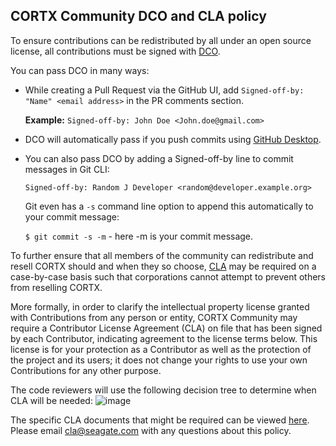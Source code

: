## CORTX Community DCO and CLA policy

To ensure contributions can be redistributed by all under an open source license, 
all contributions must be signed with [DCO](https://opensource.com/article/18/3/cla-vs-dco-whats-difference).

You can pass DCO in many ways:

- While creating a Pull Request via the GitHub UI, add `Signed-off-by: "Name" <email address>` in the PR comments section. 

   **Example:** `Signed-off-by: John Doe <John.doe@gmail.com>`

- DCO will automatically pass if you push commits using [GitHub Desktop](https://docs.github.com/en/desktop/installing-and-configuring-github-desktop/configuring-git-for-github-desktop). 

- You can also pass DCO by adding a Signed-off-by line to commit messages in Git CLI:

   `Signed-off-by: Random J Developer <random@developer.example.org>`
   
    Git even has a `-s` command line option to append this automatically to your commit message:

   `$ git commit -s -m` - here -m is your commit message.

To further ensure that all members of the community can redistribute and resell CORTX should and when they so choose, 
[CLA](https://opensource.com/article/18/3/cla-vs-dco-whats-difference) may be 
required on a case-by-case basis such that corporations cannot attempt to prevent others from reselling CORTX.  

More formally, in order to clarify the intellectual property license granted with Contributions 
from any person or entity, CORTX Community may require a Contributor License Agreement (CLA) on 
file that has been signed by each Contributor, indicating agreement to the license terms below. This 
license is for your protection as a Contributor as well as the protection of the project and its users; 
it does not change your rights to use your own Contributions for any other purpose. 

The code reviewers will use the following decision tree to determine when CLA will be needed:
![image](https://user-images.githubusercontent.com/2047294/88670714-a1706b00-d0a2-11ea-80f5-bfe5324928ac.png)

The specific CLA documents that might be required can be viewed [here](cla/).  
Please email [cla@seagate.com](mailto:cla@seagate.com) with any questions about this policy.


